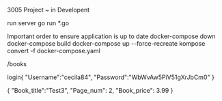 3005 Project ~ in Developent

run server go run *.go


Important order to ensure application is up to date
	docker-compose down
	docker-compose build
	docker-compose up --force-recreate
	kompose convert -f docker-compose.yaml

/books

login{
	"Username":"cecila84",
	"Password":"WbWvAw5PiV51gXrJbCm0"
}

{
	"Book_title":"Test3",
	"Page_num": 2,
	"Book_price": 3.99
}